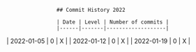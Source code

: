 
                    ## Commit History 2022

                    | Date | Level | Number of commits |
                    |------|-------|-------------------|
                
| 2022-01-05 | 0 | X |
| 2022-01-12 | 0 | X |
| 2022-01-19 | 0 | X |